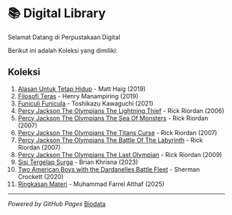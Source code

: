 # 📚 Digital Library

Selamat Datang di Perpustakaan Digital

Berikut ini adalah Koleksi yang dimiliki:

## Koleksi
1. [Alasan Untuk Tetap Hidup](ebook/Alasan-Untuk-Tetap-Hidup.pdf) - Matt Haig (2019)
2. [Filosofi Teras](ebook/Filosofi-Teras.pdf) - Henry Manampiring (2019)
3. [Funiculi Funicula](ebook/Funiculi-Funicula.pdf) - Toshikazu Kawaguchi (2021)
4. [Percy Jackson The Olympians The Lightning Thief](ebook/Percy-Jackson-the-Olympians-The-Lightning-Thief.pdf) - Rick Riordan (2006)
5. [Percy Jackson The Olympians The Sea Of Monsters](ebook/Percy-Jackson-the-Olympians-The-Sea-of-Monsters.pdf) - Rick Riordan (2007)
6. [Percy Jackson The Olympians The Titans Curse](ebook/Percy-Jackson-the-Olympians-The-Titans-Curse.pdf) - Rick Riordan (2007)
7. [Percy Jackson The Olympians The Battle Of The Labyrinth](ebook/Percy-Jackson-the-Olympians-The-Battle-of-the-Labyrinth.pdf) - Rick Riordan (2007)
8. [Percy Jackson The Olympians The Last Olympian](ebook/Percy-Jackson-the-Olympians-The-Last-Olympian.pdf) - Rick Riordan (2009)
9. [Sisi Tergelap Surga](ebook/Sisi-Tergelap-Surga.pdf) - Brian Khrisna (2023)
10. [Two American Boys with the Dardanelles Battle Fleet](ebook/Two-American-Boys-with-the-Dardanelles-Battle-Fleet.pdf) - Sherman Crockett (2020)
11. [Ringkasan Materi](ebook/Ringkasan-Materi-Muhammad-Farrel-Althaf.pdf) - Muhammad Farrel Althaf (2025)

---

*Powered by GitHub Pages*
<a href="webti/halaman1.html">Biodata</a>
